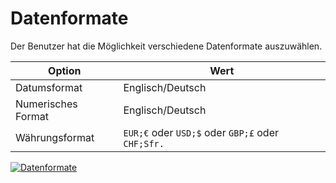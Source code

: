 # Datenformate

Der Benutzer hat die Möglichkeit verschiedene Datenformate auszuwählen.

| Option | Wert |
| - | - |
| Datumsformat | Englisch/Deutsch |
| Numerisches Format | Englisch/Deutsch |
| Währungsformat | `EUR;€` oder `USD;$` oder `GBP;£` oder `CHF;Sfr.` |

[![Datenformate](../../../assets/images/de/administration/verwaltung/benutzereinstellungen/datenformate/1-d.png)](../../../assets/images/de/administration/verwaltung/benutzereinstellungen/datenformate/1-d.png)
